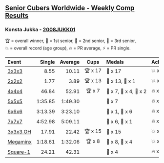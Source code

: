 <style>table {white-space: nowrap;}</style>

## [Senior Cubers Worldwide - Weekly Comp Results](/scw-comp/results/)
### Konsta Jukka - [2008JUKK01](https://www.worldcubeassociation.org/persons/2008JUKK01)

<span style="white-space: nowrap;">🏆 = overall winner</span>, <span style="white-space: nowrap;">🥇 = 1st senior</span>, <span style="white-space: nowrap;">🥈 = 2nd senior</span>, <span style="white-space: nowrap;">🥉 = 3rd senior</span>, <span style="white-space: nowrap;">💥 = overall record (age group)</span>, <span style="white-space: nowrap;">🔥 = PR average</span>, <span style="white-space: nowrap;">⚡ = PR single</span>.

| Event | Single | Average | Cups | Medals | Achievements|
| :-- | --: | --: | :--: | :-- | :-- |
| [3x3x3](333.md) | 8.55 | 10.11 | 🏆 x 17 | 🥇 x 17 | 💥 x 4, 🔥 x 3, ⚡ x 4 |
| [2x2x2](222.md) | 1.77 | 3.89 | 🏆 x 13 | 🥇 x 13, 🥈 x 1 | 💥 x 6, 🔥 x 5, ⚡ x 4 |
| [4x4x4](444.md) | 46.84 | 52.91 | 🏆 x 7 | 🥇 x 7, 🥈 x 4, 🥉 x 2 | 🔥 x 5, ⚡ x 5 |
| [5x5x5](555.md) | 1:35.85 | 1:49.30 |  | 🥈 x 7 | 🔥 x 3, ⚡ x 3 |
| [6x6x6](666.md) | 3:13.39 | 3:23.10 |  | 🥇 x 1, 🥈 x 6 | 🔥 x 5, ⚡ x 4 |
| [7x7x7](777.md) | 4:52.98 | 5:09.11 |  | 🥈 x 6, 🥉 x 1 | 🔥 x 4, ⚡ x 4 |
| [3x3x3 OH](333oh.md) | 17.91 | 22.42 | 🏆 x 15 | 🥇 x 15 | 💥 x 1, 🔥 x 4, ⚡ x 3 |
| [Megaminx](minx.md) | 1:18.61 | 1:32.06 | 🏆 x 8 | 🥇 x 8, 🥈 x 4 | 💥 x 4, 🔥 x 4, ⚡ x 4 |
| [Square-1](sq1.md) | 24.21 | 42.31 |  | 🥉 x 4 | 🔥 x 3, ⚡ x 3 |

<!-- Global site tag (gtag.js) - Google Analytics -->
<script async src="https://www.googletagmanager.com/gtag/js?id=UA-86348435-3"></script>
<script>window.dataLayer = window.dataLayer || []; function gtag() {dataLayer.push(arguments);} gtag('js', new Date()); gtag('config', 'UA-86348435-3');</script>
